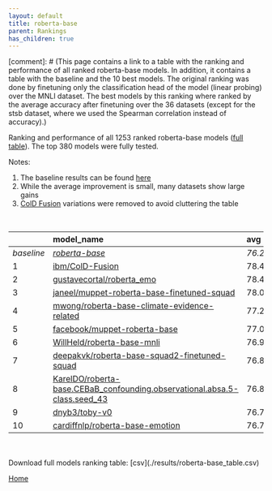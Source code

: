 ```yaml
---
layout: default
title: roberta-base
parent: Rankings
has_children: true
---
```

[comment]: # (This page contains a link to a table with the ranking and performance of all ranked roberta-base models. In addition, it contains a table with the baseline and the 10 best models. The original ranking was done by finetuning only the classification head of the model (linear probing) over the MNLI dataset.  The best models  by this ranking where ranked by the average accuracy after finetuning over the 36 datasets (except for the stsb dataset, where we used the Spearman correlation instead of accuracy).)

Ranking and performance of all 1253 ranked roberta-base models ([full table](./results/roberta-base_table.csv)).  The top 380 models were fully tested.

Notes:
1. The baseline results can be found [here](roberta-base_pretrain_scores_table)
1. While the average improvement is small, many datasets show large gains
1. [ColD Fusion](https://arxiv.org/abs/2212.01378) variations were removed to avoid cluttering the table
<br>


|            | model_name                                                                                                                                                                                                                                                                                                                                                                                                                                                                                                                                                                                                                                                                                                                                                                             | avg     | mnli_lp   | 20_newsgroup   | ag_news   | amazon_reviews_multi   | anli    | boolq   | cb      | cola    | copa    | dbpedia   | esnli   | financial_phrasebank   | imdb    | isear   | mnli    | mrpc    | multirc   | poem_sentiment   | qnli    | qqp     | rotten_tomatoes   | rte     | sst2    | sst_5bins   | stsb    | trec_coarse   | trec_fine   | tweet_ev_emoji   | tweet_ev_emotion   | tweet_ev_hate   | tweet_ev_irony   | tweet_ev_offensive   | tweet_ev_sentiment   | wic     | wnli    | wsc     | yahoo_answers   |
|:-----------|:---------------------------------------------------------------------------------------------------------------------------------------------------------------------------------------------------------------------------------------------------------------------------------------------------------------------------------------------------------------------------------------------------------------------------------------------------------------------------------------------------------------------------------------------------------------------------------------------------------------------------------------------------------------------------------------------------------------------------------------------------------------------------------------|:--------|:----------|:---------------|:----------|:-----------------------|:--------|:--------|:--------|:--------|:--------|:----------|:--------|:-----------------------|:--------|:--------|:--------|:--------|:----------|:-----------------|:--------|:--------|:------------------|:--------|:--------|:------------|:--------|:--------------|:------------|:-----------------|:-------------------|:----------------|:-----------------|:---------------------|:---------------------|:--------|:--------|:--------|:----------------|
| *baseline* | *[roberta-base](roberta-base_pretrain_scores_table)*                                                                                                                                                                                                                                                                                                                                                                                                                                                                                                                                                                                                                                                                                                                                   | *76.22* | *nan*     | *85.28*        | *89.77*   | *66.58*                | *50.35* | *78.69* | *67.77* | *83.53* | *48.70* | *77.30*   | *90.99* | *85.11*                | *93.90* | *72.47* | *86.98* | *87.87* | *61.22*   | *83.94*          | *92.41* | *90.71* | *88.42*           | *72.40* | *94.12* | *56.68*     | *89.92* | *97.11*       | *87.76*     | *46.30*          | *81.82*            | *52.89*         | *71.56*          | *84.55*              | *71.03*              | *65.48* | *54.79* | *63.27* | *72.40*         |
| 1          | [ibm/ColD-Fusion](model_gain_chart?avg=2.25&mnli_lp=nan&20_newsgroup=0.54&ag_news=0.03&amazon_reviews_multi=-0.32&anli=1.59&boolq=2.68&cb=19.73&cola=-0.22&copa=23.30&dbpedia=1.34&esnli=0.15&financial_phrasebank=2.99&imdb=-0.04&isear=1.06&mnli=0.31&mrpc=-0.86&multirc=2.50&poem_sentiment=1.63&qnli=-0.00&qqp=0.40&rotten_tomatoes=3.41&rte=12.80&sst2=1.30&sst_5bins=-0.30&stsb=1.38&trec_coarse=-0.11&trec_fine=2.64&tweet_ev_emoji=0.00&tweet_ev_emotion=1.22&tweet_ev_hate=1.55&tweet_ev_irony=6.37&tweet_ev_offensive=1.38&tweet_ev_sentiment=-0.60&wic=3.17&wnli=-6.90&wsc=-2.69&yahoo_answers=-0.53&model_name=ibm%2FColD-Fusion&base_name=roberta-base)                                                                                                                   | 78.47   | 86.09     | 85.82          | 89.80     | 66.26                  | 51.94   | 81.38   | 87.50   | 83.32   | 72.00   | 78.63     | 91.14   | 88.10                  | 93.86   | 73.53   | 87.30   | 87.01   | 63.72     | 85.58            | 92.40   | 91.11   | 91.84             | 85.20   | 95.41   | 56.38       | 91.30   | 97.00         | 90.40       | 46.31            | 83.04              | 54.44           | 77.93            | 85.93                | 70.43                | 68.65   | 47.89   | 60.58   | 71.87           |
| 2          | [gustavecortal/roberta_emo](model_gain_chart?avg=2.24&mnli_lp=nan&20_newsgroup=0.54&ag_news=0.46&amazon_reviews_multi=-0.50&anli=1.81&boolq=2.93&cb=21.52&cola=-0.12&copa=22.30&dbpedia=0.20&esnli=-0.30&financial_phrasebank=0.99&imdb=-0.12&isear=0.54&mnli=-0.16&mrpc=0.37&multirc=2.85&poem_sentiment=4.52&qnli=0.47&qqp=0.24&rotten_tomatoes=2.95&rte=10.99&sst2=1.64&sst_5bins=0.79&stsb=1.59&trec_coarse=0.09&trec_fine=3.44&tweet_ev_emoji=-0.31&tweet_ev_emotion=0.65&tweet_ev_hate=-0.40&tweet_ev_irony=4.08&tweet_ev_offensive=2.08&tweet_ev_sentiment=-0.16&wic=3.02&wnli=-8.31&wsc=0.19&yahoo_answers=-0.14&model_name=gustavecortal%2Froberta_emo&base_name=roberta-base)                                                                                                | 78.47   | 84.87     | 85.82          | 90.23     | 66.08                  | 52.16   | 81.62   | 89.29   | 83.41   | 71.00   | 77.50     | 90.70   | 86.10                  | 93.78   | 73.01   | 86.82   | 88.24   | 64.07     | 88.46            | 92.88   | 90.95   | 91.37             | 83.39   | 95.76   | 57.47       | 91.51   | 97.20         | 91.20       | 45.99            | 82.48              | 52.49           | 75.64            | 86.63                | 70.87                | 68.50   | 46.48   | 63.46   | 72.27           |
| 3          | [janeel/muppet-roberta-base-finetuned-squad](model_gain_chart?avg=1.81&mnli_lp=nan&20_newsgroup=-0.39&ag_news=-0.10&amazon_reviews_multi=0.58&anli=3.25&boolq=3.69&cb=14.38&cola=-1.65&copa=13.30&dbpedia=0.47&esnli=0.34&financial_phrasebank=0.49&imdb=0.22&isear=0.48&mnli=-0.43&mrpc=1.59&multirc=3.04&poem_sentiment=3.56&qnli=0.29&qqp=0.29&rotten_tomatoes=2.29&rte=11.35&sst2=1.87&sst_5bins=1.47&stsb=1.38&trec_coarse=-0.11&trec_fine=2.84&tweet_ev_emoji=0.16&tweet_ev_emotion=0.37&tweet_ev_hate=1.48&tweet_ev_irony=8.54&tweet_ev_offensive=0.33&tweet_ev_sentiment=0.82&wic=4.74&wnli=-15.35&wsc=0.19&yahoo_answers=-0.47&model_name=janeel%2Fmuppet-roberta-base-finetuned-squad&base_name=roberta-base)                                                                | 78.04   | 83.24     | 84.89          | 89.67     | 67.16                  | 53.59   | 82.39   | 82.14   | 81.88   | 62.00   | 77.77     | 91.34   | 85.60                  | 94.12   | 72.95   | 86.55   | 89.46   | 64.25     | 87.50            | 92.70   | 91.00   | 90.71             | 83.75   | 95.99   | 58.14       | 91.29   | 97.00         | 90.60       | 46.46            | 82.20              | 54.38           | 80.10            | 84.88                | 71.85                | 70.22   | 39.44   | 63.46   | 71.93           |
| 4          | [mwong/roberta-base-climate-evidence-related](model_gain_chart?avg=0.98&mnli_lp=nan&20_newsgroup=-0.15&ag_news=0.16&amazon_reviews_multi=-0.04&anli=-0.13&boolq=-6.29&cb=9.93&cola=-0.31&copa=35.90&dbpedia=0.41&esnli=-1.35&financial_phrasebank=-0.51&imdb=0.09&isear=0.67&mnli=0.14&mrpc=2.09&multirc=25.91&poem_sentiment=-0.29&qnli=-0.11&qqp=-0.78&rotten_tomatoes=0.51&rte=-0.20&sst2=0.95&sst_5bins=-1.97&stsb=-16.78&trec_coarse=-0.31&trec_fine=-0.36&tweet_ev_emoji=0.27&tweet_ev_emotion=-0.40&tweet_ev_hate=-1.24&tweet_ev_irony=-0.13&tweet_ev_offensive=0.56&tweet_ev_sentiment=-0.69&wic=-10.55&wnli=0.14&wsc=0.19&yahoo_answers=-0.00&model_name=mwong%2Froberta-base-climate-evidence-related&base_name=roberta-base)                                                | 77.21   | 55.09     | 85.13          | 89.93     | 66.54                  | 50.22   | 72.40   | 77.70   | 83.22   | 84.60   | 77.70     | 89.65   | 84.60                  | 93.99   | 73.14   | 87.12   | 89.96   | 87.12     | 83.65            | 92.29   | 89.93   | 88.93             | 72.20   | 95.07   | 54.71       | 73.14   | 96.80         | 87.40       | 46.57            | 81.42              | 51.65           | 71.43            | 85.12                | 70.34                | 54.93   | 54.93   | 63.46   | 72.40           |
| 5          | [facebook/muppet-roberta-base](model_gain_chart?avg=0.78&mnli_lp=nan&20_newsgroup=4.72&ag_news=-0.00&amazon_reviews_multi=19.92&anli=2.25&boolq=3.48&cb=12.59&cola=-2.33&copa=16.30&dbpedia=7.87&esnli=-38.40&financial_phrasebank=-39.01&imdb=-2.16&isear=0.54&mnli=6.06&mrpc=1.10&multirc=2.93&poem_sentiment=10.19&qnli=-7.93&qqp=0.54&rotten_tomatoes=-30.32&rte=-32.96&sst2=-27.06&sst_5bins=38.16&stsb=1.66&trec_coarse=-11.53&trec_fine=9.04&tweet_ev_emoji=36.45&tweet_ev_emotion=-30.71&tweet_ev_hate=23.13&tweet_ev_irony=13.20&tweet_ev_offensive=-12.98&tweet_ev_sentiment=16.04&wic=1.14&wnli=36.31&wsc=0.19&yahoo_answers=-0.50&model_name=facebook%2Fmuppet-roberta-base&base_name=roberta-base)                                                                        | 77.00   | 84.75     | 90.00          | 89.77     | 86.50                  | 52.59   | 82.17   | 80.36   | 81.21   | 65.00   | 85.17     | 52.59   | 46.10                  | 91.74   | 73.01   | 93.04   | 88.97   | 64.15     | 94.14            | 84.48   | 91.25   | 58.10             | 39.44   | 67.06   | 94.84       | 91.58   | 85.58         | 96.80       | 82.76            | 51.11              | 76.02           | 84.77            | 71.57                | 87.07                | 66.61   | 91.10   | 63.46   | 71.90           |
| 6          | [WillHeld/roberta-base-mnli](model_gain_chart?avg=0.70&mnli_lp=nan&20_newsgroup=-1.80&ag_news=0.30&amazon_reviews_multi=17.92&anli=0.40&boolq=1.49&cb=14.38&cola=-2.90&copa=23.30&dbpedia=0.14&esnli=-40.24&financial_phrasebank=-39.46&imdb=-0.92&isear=-2.13&mnli=4.78&mrpc=0.61&multirc=1.59&poem_sentiment=-2.21&qnli=-9.74&qqp=0.49&rotten_tomatoes=-2.21&rte=-14.65&sst2=-28.28&sst_5bins=37.47&stsb=-0.10&trec_coarse=-1.11&trec_fine=-2.76&tweet_ev_emoji=32.30&tweet_ev_emotion=-29.67&tweet_ev_hate=17.26&tweet_ev_irony=12.04&tweet_ev_offensive=-14.32&tweet_ev_sentiment=15.95&wic=1.29&wnli=35.07&wsc=2.12&yahoo_answers=-1.14&model_name=WillHeld%2Froberta-base-mnli&base_name=roberta-base)                                                                           | 76.93   | 86.22     | 83.48          | 90.07     | 84.50                  | 50.75   | 80.18   | 82.14   | 80.63   | 72.00   | 77.43     | 50.75   | 45.65                  | 92.98   | 70.34   | 91.76   | 88.48   | 62.81     | 81.73            | 82.67   | 91.20   | 86.21             | 57.75   | 65.84   | 94.15       | 89.82   | 96.00         | 85.00       | 78.61            | 52.15              | 70.15           | 83.60            | 70.23                | 86.98                | 66.77   | 89.86   | 65.38   | 71.27           |
| 7          | [deepakvk/roberta-base-squad2-finetuned-squad](model_gain_chart?avg=0.67&mnli_lp=nan&20_newsgroup=0.13&ag_news=-0.40&amazon_reviews_multi=0.04&anli=1.87&boolq=0.42&cb=1.88&cola=-0.79&copa=6.30&dbpedia=0.31&esnli=-0.35&financial_phrasebank=3.69&imdb=-0.47&isear=-0.63&mnli=-0.49&mrpc=0.37&multirc=2.29&poem_sentiment=1.63&qnli=0.43&qqp=-0.02&rotten_tomatoes=-0.90&rte=4.86&sst2=-1.00&sst_5bins=-0.07&stsb=0.18&trec_coarse=0.69&trec_fine=1.24&tweet_ev_emoji=-0.70&tweet_ev_emotion=-0.68&tweet_ev_hate=0.61&tweet_ev_irony=-0.01&tweet_ev_offensive=-0.72&tweet_ev_sentiment=-1.02&wic=4.11&wnli=1.55&wsc=0.19&yahoo_answers=-0.40&model_name=deepakvk%2Froberta-base-squad2-finetuned-squad&base_name=roberta-base)                                                       | 76.89   | 61.13     | 85.41          | 89.37     | 66.62                  | 52.22   | 79.11   | 69.64   | 82.74   | 55.00   | 77.60     | 90.65   | 88.80                  | 93.43   | 71.84   | 86.49   | 88.24   | 63.51     | 85.58            | 92.84   | 90.69   | 87.52             | 77.26   | 93.12   | 56.61       | 90.09   | 97.80         | 89.00       | 45.60            | 81.14              | 53.50           | 71.56            | 83.84                | 70.01                | 69.59   | 56.34   | 63.46   | 72.00           |
| 8          | [KarelDO/roberta-base.CEBaB_confounding.observational.absa.5-class.seed_43](model_gain_chart?avg=0.59&mnli_lp=nan&20_newsgroup=-0.26&ag_news=-0.04&amazon_reviews_multi=0.42&anli=1.59&boolq=0.76&cb=1.88&cola=-1.56&copa=3.30&dbpedia=0.70&esnli=-0.88&financial_phrasebank=1.99&imdb=-0.03&isear=0.48&mnli=0.18&mrpc=1.10&multirc=0.25&poem_sentiment=1.63&qnli=-0.08&qqp=-0.52&rotten_tomatoes=-0.24&rte=4.13&sst2=0.26&sst_5bins=-0.75&stsb=0.09&trec_coarse=0.49&trec_fine=0.64&tweet_ev_emoji=1.00&tweet_ev_emotion=0.23&tweet_ev_hate=0.24&tweet_ev_irony=-0.64&tweet_ev_offensive=-0.02&tweet_ev_sentiment=-0.64&wic=3.33&wnli=1.55&wsc=0.19&yahoo_answers=0.43&model_name=KarelDO%2Froberta-base.CEBaB_confounding.observational.absa.5-class.seed_43&base_name=roberta-base) | 76.81   | 59.16     | 85.02          | 89.73     | 67.00                  | 51.94   | 79.45   | 69.64   | 81.98   | 52.00   | 78.00     | 90.12   | 87.10                  | 93.87   | 72.95   | 87.16   | 88.97   | 61.47     | 85.58            | 92.33   | 90.20   | 88.18             | 76.53   | 94.38   | 55.93       | 90.01   | 97.60         | 88.40       | 47.30            | 82.05              | 53.13           | 70.92            | 84.53                | 70.39                | 68.81   | 56.34   | 63.46   | 72.83           |
| 9          | [dnyb3/toby-v0](model_gain_chart?avg=0.57&mnli_lp=nan&20_newsgroup=-0.60&ag_news=0.06&amazon_reviews_multi=0.18&anli=2.43&boolq=1.06&cb=3.66&cola=1.51&copa=6.30&dbpedia=0.24&esnli=-0.80&financial_phrasebank=1.19&imdb=-0.06&isear=1.00&mnli=-0.36&mrpc=-0.86&multirc=1.76&poem_sentiment=0.67&qnli=0.01&qqp=0.41&rotten_tomatoes=-0.34&rte=1.61&sst2=0.49&sst_5bins=-1.74&stsb=-0.22&trec_coarse=0.29&trec_fine=-0.76&tweet_ev_emoji=-0.36&tweet_ev_emotion=-0.26&tweet_ev_hate=1.89&tweet_ev_irony=0.12&tweet_ev_offensive=-0.37&tweet_ev_sentiment=-0.52&wic=2.23&wnli=0.14&wsc=0.19&yahoo_answers=0.27&model_name=dnyb3%2Ftoby-v0&base_name=roberta-base)                                                                                                                        | 76.79   | 62.31     | 84.68          | 89.83     | 66.76                  | 52.78   | 79.76   | 71.43   | 85.04   | 55.00   | 77.53     | 90.20   | 86.30                  | 93.84   | 73.47   | 86.63   | 87.01   | 62.97     | 84.62            | 92.42   | 91.13   | 88.09             | 74.01   | 94.61   | 54.93       | 89.69   | 97.40         | 87.00       | 45.94            | 81.56              | 54.78           | 71.68            | 84.19                | 70.51                | 67.71   | 54.93   | 63.46   | 72.67           |
| 10         | [cardiffnlp/roberta-base-emotion](model_gain_chart?avg=0.54&mnli_lp=nan&20_newsgroup=-0.28&ag_news=-0.50&amazon_reviews_multi=-0.24&anli=0.81&boolq=0.36&cb=5.45&cola=-1.75&copa=13.30&dbpedia=0.34&esnli=-1.09&financial_phrasebank=0.89&imdb=-0.07&isear=-0.24&mnli=-0.07&mrpc=0.61&multirc=-4.02&poem_sentiment=3.56&qnli=0.01&qqp=-0.01&rotten_tomatoes=-0.43&rte=-0.92&sst2=0.15&sst_5bins=-0.84&stsb=0.02&trec_coarse=0.49&trec_fine=0.84&tweet_ev_emoji=-0.67&tweet_ev_emotion=-0.54&tweet_ev_hate=-0.94&tweet_ev_irony=4.84&tweet_ev_offensive=-0.83&tweet_ev_sentiment=-0.68&wic=0.51&wnli=1.55&wsc=0.19&yahoo_answers=-0.20&model_name=cardiffnlp%2Froberta-base-emotion&base_name=roberta-base)                                                                             | 76.77   | 57.28     | 85.00          | 89.27     | 66.34                  | 51.16   | 79.05   | 73.21   | 81.78   | 62.00   | 77.63     | 89.90   | 86.00                  | 93.83   | 72.23   | 86.91   | 88.48   | 57.20     | 87.50            | 92.42   | 90.70   | 87.99             | 71.48   | 94.27   | 55.84       | 89.94   | 97.60         | 88.60       | 45.64            | 81.28              | 51.95           | 76.40            | 83.72                | 70.35                | 65.99   | 56.34   | 63.46   | 72.20           |


<br>
<br>
Download full models ranking table: [csv](./results/roberta-base_table.csv)

[Home](.)